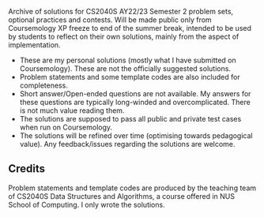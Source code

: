 Archive of solutions for CS2040S AY22/23 Semester 2 problem sets, optional practices and contests. Will be made public only from Coursemology XP freeze to end of the summer break, intended to be used by students to reflect on their own solutions, mainly from the aspect of implementation.

- These are my personal solutions (mostly what I have submitted on Coursemology). These are not the officially suggested solutions.
- Problem statements and some template codes are also included for completeness.
- Short answer/Open-ended questions are not available. My answers for these questions are typically long-winded and overcomplicated. There is not much value reading them.
- The solutions are supposed to pass all public and private test cases when run on Coursemology.
- The solutions will be refined over time (optimising towards pedagogical value). Any feedback/issues regarding the solutions are welcome.

## Credits

Problem statements and template codes are produced by the teaching team of CS2040S Data Structures and Algorithms, a course offered in NUS School of Computing. I only wrote the solutions.
